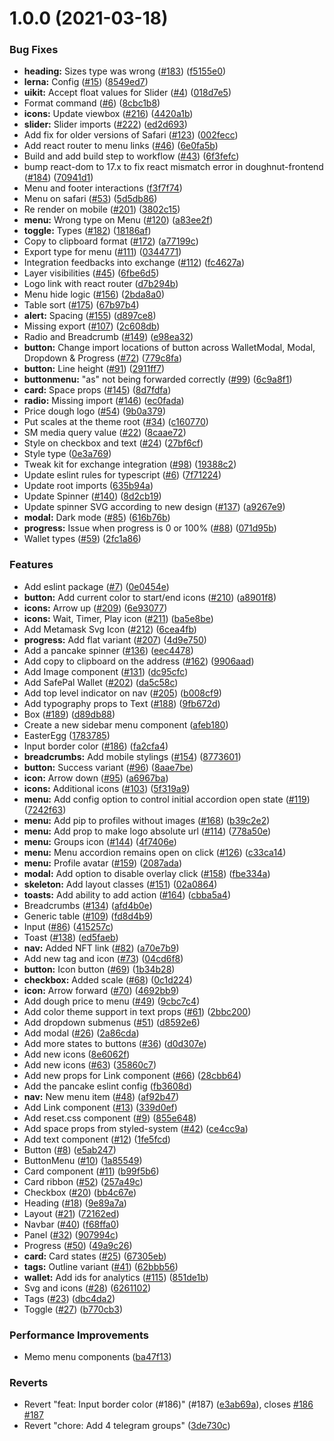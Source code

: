 # 1.0.0 (2021-03-18)


### Bug Fixes

* **heading:** Sizes type was wrong ([#183](https://github.com/pancakeswap/pancake-toolkit/issues/183)) ([f5155e0](https://github.com/pancakeswap/pancake-toolkit/commit/f5155e0fc977fbfd686d1b6f7473ccc2a336af90))
* **lerna:** Config ([#15](https://github.com/pancakeswap/pancake-toolkit/issues/15)) ([8549ed7](https://github.com/pancakeswap/pancake-toolkit/commit/8549ed717d6393a554e146955790a840d11a250d))
* **uikit:** Accept float values for Slider ([#4](https://github.com/pancakeswap/pancake-toolkit/issues/4)) ([018d7e5](https://github.com/pancakeswap/pancake-toolkit/commit/018d7e5276e06cf880b2ce8f15f6eaa10e47f236))
* Format command ([#6](https://github.com/pancakeswap/pancake-toolkit/issues/6)) ([8cbc1b8](https://github.com/pancakeswap/pancake-toolkit/commit/8cbc1b866443047032cd040f6867f245e3d5b0c0))
* **icons:** Update viewbox ([#216](https://github.com/pancakeswap/pancake-toolkit/issues/216)) ([4420a1b](https://github.com/pancakeswap/pancake-toolkit/commit/4420a1be0d4ff41ba737bcc80eaea46c7b2a16b2))
* **slider:** Slider imports ([#222](https://github.com/pancakeswap/pancake-toolkit/issues/222)) ([ed2d693](https://github.com/pancakeswap/pancake-toolkit/commit/ed2d693d172a59b82e3209eed4d3e9a5f07f33b3))
* Add fix for older versions of Safari ([#123](https://github.com/pancakeswap/pancake-toolkit/issues/123)) ([002fecc](https://github.com/pancakeswap/pancake-toolkit/commit/002feccd076c3d662885305a5d57a183a83d557f))
* Add react router to menu links ([#46](https://github.com/pancakeswap/pancake-toolkit/issues/46)) ([6e0fa5b](https://github.com/pancakeswap/pancake-toolkit/commit/6e0fa5b8c67993e3f1537278a13da9bb4ebb9a17))
* Build and add build step to workflow ([#43](https://github.com/pancakeswap/pancake-toolkit/issues/43)) ([6f3fefc](https://github.com/pancakeswap/pancake-toolkit/commit/6f3fefc3cbd394f869bfad0422cb16c716204e31))
* bump react-dom to 17.x to fix react mismatch error in doughnut-frontend ([#184](https://github.com/pancakeswap/pancake-toolkit/issues/184)) ([70941d1](https://github.com/pancakeswap/pancake-toolkit/commit/70941d177b6572e5879315d96beb5cee7b6e0a38))
* Menu and footer interactions ([f3f7f74](https://github.com/pancakeswap/pancake-toolkit/commit/f3f7f74bb86654fcfae5344f115d6d3fac129327))
* Menu on safari ([#53](https://github.com/pancakeswap/pancake-toolkit/issues/53)) ([5d5db86](https://github.com/pancakeswap/pancake-toolkit/commit/5d5db860c1648eb96a9b7637d9dad79edbab23b9))
* Re render on mobile ([#201](https://github.com/pancakeswap/pancake-toolkit/issues/201)) ([3802c15](https://github.com/pancakeswap/pancake-toolkit/commit/3802c153a7786fae9dc9eb20d5a45bed4a2c8c27))
* **menu:** Wrong type on Menu ([#120](https://github.com/pancakeswap/pancake-toolkit/issues/120)) ([a83ee2f](https://github.com/pancakeswap/pancake-toolkit/commit/a83ee2f14a2d1505c1574baa3582219715885530))
* **toggle:** Types ([#182](https://github.com/pancakeswap/pancake-toolkit/issues/182)) ([18186af](https://github.com/pancakeswap/pancake-toolkit/commit/18186afcb8e62af5beb999ab122cbf53b4dfb4fa))
* Copy to clipboard format ([#172](https://github.com/pancakeswap/pancake-toolkit/issues/172)) ([a77199c](https://github.com/pancakeswap/pancake-toolkit/commit/a77199cbbd871ca140be1446d5b688e3f85aba33))
* Export type for menu ([#111](https://github.com/pancakeswap/pancake-toolkit/issues/111)) ([0344771](https://github.com/pancakeswap/pancake-toolkit/commit/03447710dd2e973ad9967b402de8d6ea4cea13cc))
* Integration feedbacks into exchange ([#112](https://github.com/pancakeswap/pancake-toolkit/issues/112)) ([fc4627a](https://github.com/pancakeswap/pancake-toolkit/commit/fc4627a48f553c0a1e22141f286fb5e5ffcd9350))
* Layer visibilities ([#45](https://github.com/pancakeswap/pancake-toolkit/issues/45)) ([6fbe6d5](https://github.com/pancakeswap/pancake-toolkit/commit/6fbe6d518276cda61a20787003ba7f25f6990696))
* Logo link with react router ([d7b294b](https://github.com/pancakeswap/pancake-toolkit/commit/d7b294b172072c3d7e07b88377ef48601ac0be4f))
* Menu hide logic ([#156](https://github.com/pancakeswap/pancake-toolkit/issues/156)) ([2bda8a0](https://github.com/pancakeswap/pancake-toolkit/commit/2bda8a0efdfa040a17bc8f6d97f2bace8292c560))
* Table sort ([#175](https://github.com/pancakeswap/pancake-toolkit/issues/175)) ([67b97b4](https://github.com/pancakeswap/pancake-toolkit/commit/67b97b41d49bbfcc30ee7b52227186745dde0c61))
* **alert:** Spacing ([#155](https://github.com/pancakeswap/pancake-toolkit/issues/155)) ([d897ce8](https://github.com/pancakeswap/pancake-toolkit/commit/d897ce86bf7b6643f438b6c4d83339c6d3c8861d))
* Missing export ([#107](https://github.com/pancakeswap/pancake-toolkit/issues/107)) ([2c608db](https://github.com/pancakeswap/pancake-toolkit/commit/2c608dbcd9dcb82fe8fe0aef0dd0701ad89c3180))
* Radio and Breadcrumb ([#149](https://github.com/pancakeswap/pancake-toolkit/issues/149)) ([e98ea32](https://github.com/pancakeswap/pancake-toolkit/commit/e98ea3263009a2cb9be10fef19f2f3b7a7a9a3cb))
* **button:** Change import locations of button across WalletModal, Modal, Dropdown & Progress ([#72](https://github.com/pancakeswap/pancake-toolkit/issues/72)) ([779c8fa](https://github.com/pancakeswap/pancake-toolkit/commit/779c8fafcab07fbc5657c2537a6f8309cb43aee7))
* **button:** Line height ([#91](https://github.com/pancakeswap/pancake-toolkit/issues/91)) ([2911ff7](https://github.com/pancakeswap/pancake-toolkit/commit/2911ff72c203cec77605535ed559ac644c69ea24))
* **buttonmenu:** "as" not being forwarded correctly ([#99](https://github.com/pancakeswap/pancake-toolkit/issues/99)) ([6c9a8f1](https://github.com/pancakeswap/pancake-toolkit/commit/6c9a8f1d36838b75e44efa8546a7e07e2907ea13))
* **card:** Space props ([#145](https://github.com/pancakeswap/pancake-toolkit/issues/145)) ([8d7fdfa](https://github.com/pancakeswap/pancake-toolkit/commit/8d7fdfafdec89dd22fc43d6033daf6ef9e207a67))
* **radio:** Missing import ([#146](https://github.com/pancakeswap/pancake-toolkit/issues/146)) ([ec0fada](https://github.com/pancakeswap/pancake-toolkit/commit/ec0fada6caabb2bfb97feb9648bcb5a758ce4586))
* Price dough logo ([#54](https://github.com/pancakeswap/pancake-toolkit/issues/54)) ([9b0a379](https://github.com/pancakeswap/pancake-toolkit/commit/9b0a3793d468a8ca4549da88ca77092a93023ab4))
* Put scales at the theme root ([#34](https://github.com/pancakeswap/pancake-toolkit/issues/34)) ([c160770](https://github.com/pancakeswap/pancake-toolkit/commit/c160770e12d7f5139ae36b63c7b02aa412e2693b))
* SM media query value ([#22](https://github.com/pancakeswap/pancake-toolkit/issues/22)) ([8caae72](https://github.com/pancakeswap/pancake-toolkit/commit/8caae724d39c3ebf1ca4622e53a87a4bf179bf8f))
* Style on checkbox and text ([#24](https://github.com/pancakeswap/pancake-toolkit/issues/24)) ([27bf6cf](https://github.com/pancakeswap/pancake-toolkit/commit/27bf6cf40b1d9cd6d0ce5c8fbd366b2f0e456259))
* Style type ([0e3a769](https://github.com/pancakeswap/pancake-toolkit/commit/0e3a769e7abd785a241452b77a811ed4ce27a941))
* Tweak kit for exchange integration ([#98](https://github.com/pancakeswap/pancake-toolkit/issues/98)) ([19388c2](https://github.com/pancakeswap/pancake-toolkit/commit/19388c2664146cc4b659262ad06353ee2e7771fe))
* Update eslint rules for typescript ([#6](https://github.com/pancakeswap/pancake-toolkit/issues/6)) ([7f71224](https://github.com/pancakeswap/pancake-toolkit/commit/7f7122451ea2444c64bcdeae1e567d2cd2b4770a))
* Update root imports ([635b94a](https://github.com/pancakeswap/pancake-toolkit/commit/635b94a6272fc026d776433c293b83dbf490b31e))
* Update Spinner ([#140](https://github.com/pancakeswap/pancake-toolkit/issues/140)) ([8d2cb19](https://github.com/pancakeswap/pancake-toolkit/commit/8d2cb194bbaa29ec1e0f5731cd715c424adb79d6))
* Update spinner SVG according to new design ([#137](https://github.com/pancakeswap/pancake-toolkit/issues/137)) ([a9267e9](https://github.com/pancakeswap/pancake-toolkit/commit/a9267e966951e995f3a8eeeca3ff3929a4d33604))
* **modal:** Dark mode ([#85](https://github.com/pancakeswap/pancake-toolkit/issues/85)) ([616b76b](https://github.com/pancakeswap/pancake-toolkit/commit/616b76b56478efb548db9fb89edc77a6b289c5a9))
* **progress:** Issue when progress is 0 or 100% ([#88](https://github.com/pancakeswap/pancake-toolkit/issues/88)) ([071d95b](https://github.com/pancakeswap/pancake-toolkit/commit/071d95bad5f0c00ca51324f13cca6f6aa631d140))
* Wallet types ([#59](https://github.com/pancakeswap/pancake-toolkit/issues/59)) ([2fc1a86](https://github.com/pancakeswap/pancake-toolkit/commit/2fc1a863fc8048b9f9d0e79cc2cd0b873854f307))


### Features

* Add eslint package ([#7](https://github.com/pancakeswap/pancake-toolkit/issues/7)) ([0e0454e](https://github.com/pancakeswap/pancake-toolkit/commit/0e0454eb9a63e976934956dc5c66fbef2ce2017a))
* **button:** Add current color to start/end icons ([#210](https://github.com/pancakeswap/pancake-toolkit/issues/210)) ([a8901f8](https://github.com/pancakeswap/pancake-toolkit/commit/a8901f810d6baa1f0c96d3f7db898fa7a44dfdd2))
* **icons:** Arrow up ([#209](https://github.com/pancakeswap/pancake-toolkit/issues/209)) ([6e93077](https://github.com/pancakeswap/pancake-toolkit/commit/6e93077a430f36bd72c65cc27a3a80f76adb6f04))
* **icons:** Wait, Timer, Play icon ([#211](https://github.com/pancakeswap/pancake-toolkit/issues/211)) ([ba5e8be](https://github.com/pancakeswap/pancake-toolkit/commit/ba5e8beaf2791313f31475041ded08c5e1bbfef0))
* Add Metamask Svg Icon ([#212](https://github.com/pancakeswap/pancake-toolkit/issues/212)) ([6cea4fb](https://github.com/pancakeswap/pancake-toolkit/commit/6cea4fbb464703d25855c067d69ceda7b4f164ff))
* **progress:** Add flat variant ([#207](https://github.com/pancakeswap/pancake-toolkit/issues/207)) ([4d9e750](https://github.com/pancakeswap/pancake-toolkit/commit/4d9e75061f69d376a68be714ebb3f8bfd7381b86))
* Add a pancake spinner ([#136](https://github.com/pancakeswap/pancake-toolkit/issues/136)) ([eec4478](https://github.com/pancakeswap/pancake-toolkit/commit/eec4478e33e04a36c9a2819800df92adb98a2c61))
* Add copy to clipboard on the address ([#162](https://github.com/pancakeswap/pancake-toolkit/issues/162)) ([9906aad](https://github.com/pancakeswap/pancake-toolkit/commit/9906aad82a86689493cad378471f46ea68877b8c))
* Add Image component ([#131](https://github.com/pancakeswap/pancake-toolkit/issues/131)) ([dc95cfc](https://github.com/pancakeswap/pancake-toolkit/commit/dc95cfc945a14764ee277f6305b905325703e5a7))
* Add SafePal Wallet ([#202](https://github.com/pancakeswap/pancake-toolkit/issues/202)) ([da5c58c](https://github.com/pancakeswap/pancake-toolkit/commit/da5c58c33caffeead7b77b51272085b1336168ea))
* Add top level indicator on nav ([#205](https://github.com/pancakeswap/pancake-toolkit/issues/205)) ([b008cf9](https://github.com/pancakeswap/pancake-toolkit/commit/b008cf96d18cf8fd14c0b804d0a658c354d464d9))
* Add typography props to Text ([#188](https://github.com/pancakeswap/pancake-toolkit/issues/188)) ([9fb672d](https://github.com/pancakeswap/pancake-toolkit/commit/9fb672d42218d7c47033a306f73a499179ea4268))
* Box ([#189](https://github.com/pancakeswap/pancake-toolkit/issues/189)) ([d89db88](https://github.com/pancakeswap/pancake-toolkit/commit/d89db887de155806efbf264382f2b9b9e7478ae1))
* Create a new sidebar menu component ([afeb180](https://github.com/pancakeswap/pancake-toolkit/commit/afeb180b3e3f9d688c73808a64edbcaa9b754240))
* EasterEgg ([1783785](https://github.com/pancakeswap/pancake-toolkit/commit/1783785d9a0b81193216e194eb3bb358766adc99))
* Input border color ([#186](https://github.com/pancakeswap/pancake-toolkit/issues/186)) ([fa2cfa4](https://github.com/pancakeswap/pancake-toolkit/commit/fa2cfa4915b24c5510f8ec3a1f92057fd04b1ecc))
* **breadcrumbs:** Add mobile stylings ([#154](https://github.com/pancakeswap/pancake-toolkit/issues/154)) ([8773601](https://github.com/pancakeswap/pancake-toolkit/commit/87736018fddcdf28f085670498d35589eb1fe6fe))
* **button:** Success variant ([#96](https://github.com/pancakeswap/pancake-toolkit/issues/96)) ([8aae7be](https://github.com/pancakeswap/pancake-toolkit/commit/8aae7beaf2fb5575735fdfd546579a1aadcff002))
* **icon:** Arrow down ([#95](https://github.com/pancakeswap/pancake-toolkit/issues/95)) ([a6967ba](https://github.com/pancakeswap/pancake-toolkit/commit/a6967ba8e4f59d472fb7a6424c6710f4ff6590f1))
* **icons:** Additional icons ([#103](https://github.com/pancakeswap/pancake-toolkit/issues/103)) ([5f319a9](https://github.com/pancakeswap/pancake-toolkit/commit/5f319a9f73efe94c68fe8b7f17cc3ce34caa5fbb))
* **menu:** Add config option to control initial accordion open state ([#119](https://github.com/pancakeswap/pancake-toolkit/issues/119)) ([7242f63](https://github.com/pancakeswap/pancake-toolkit/commit/7242f6396bdde36a32e02373c727a70010933f1c))
* **menu:** Add pip to profiles without images ([#168](https://github.com/pancakeswap/pancake-toolkit/issues/168)) ([b39c2e2](https://github.com/pancakeswap/pancake-toolkit/commit/b39c2e23234f2acd1c45f7e367925fa14f3f7c21))
* **menu:** Add prop to make logo absolute url ([#114](https://github.com/pancakeswap/pancake-toolkit/issues/114)) ([778a50e](https://github.com/pancakeswap/pancake-toolkit/commit/778a50e08c28b6a71560985358c41677a9be836c))
* **menu:** Groups icon ([#144](https://github.com/pancakeswap/pancake-toolkit/issues/144)) ([4f7406e](https://github.com/pancakeswap/pancake-toolkit/commit/4f7406e02ed18d3dd179098bda54bf59af25747d))
* **menu:** Menu accordion remains open on click ([#126](https://github.com/pancakeswap/pancake-toolkit/issues/126)) ([c33ca14](https://github.com/pancakeswap/pancake-toolkit/commit/c33ca14918b54b1fda10f6477f0d6ea25820db58))
* **menu:** Profile avatar ([#159](https://github.com/pancakeswap/pancake-toolkit/issues/159)) ([2087ada](https://github.com/pancakeswap/pancake-toolkit/commit/2087adaf71c391c5ea8f7da927d405bae59b2242))
* **modal:** Add option to disable overlay click ([#158](https://github.com/pancakeswap/pancake-toolkit/issues/158)) ([fbe334a](https://github.com/pancakeswap/pancake-toolkit/commit/fbe334a23eb87a74c0fce127fce4d43bf3c096fb))
* **skeleton:** Add layout classes ([#151](https://github.com/pancakeswap/pancake-toolkit/issues/151)) ([02a0864](https://github.com/pancakeswap/pancake-toolkit/commit/02a0864c66b10c02070eca06d4c68f0d8597c1c1))
* **toasts:** Add ability to add action ([#164](https://github.com/pancakeswap/pancake-toolkit/issues/164)) ([cbba5a4](https://github.com/pancakeswap/pancake-toolkit/commit/cbba5a4704b64e7f962556c4a2a8de733d04ed8c))
* Breadcrumbs ([#134](https://github.com/pancakeswap/pancake-toolkit/issues/134)) ([afd4b0e](https://github.com/pancakeswap/pancake-toolkit/commit/afd4b0e2f0143d0b4a674f9fb985404f79eac2da))
* Generic table ([#109](https://github.com/pancakeswap/pancake-toolkit/issues/109)) ([fd8d4b9](https://github.com/pancakeswap/pancake-toolkit/commit/fd8d4b9d092b5bae5b4c49860b6c5e10eccbac1b))
* Input ([#86](https://github.com/pancakeswap/pancake-toolkit/issues/86)) ([415257c](https://github.com/pancakeswap/pancake-toolkit/commit/415257ca0341a91be6832efb2b2c6f8ad8de8bb5))
* Toast ([#138](https://github.com/pancakeswap/pancake-toolkit/issues/138)) ([ed5faeb](https://github.com/pancakeswap/pancake-toolkit/commit/ed5faebb82584abcc761018a6e7d6f5b15b3c68e))
* **nav:** Added NFT link ([#82](https://github.com/pancakeswap/pancake-toolkit/issues/82)) ([a70e7b9](https://github.com/pancakeswap/pancake-toolkit/commit/a70e7b99272824fb95483d50b15c2cfca8fe7908))
* Add new tag and icon ([#73](https://github.com/pancakeswap/pancake-toolkit/issues/73)) ([04cd6f8](https://github.com/pancakeswap/pancake-toolkit/commit/04cd6f8ef63f8c2a6882552d7fde577fc339f737))
* **button:** Icon button ([#69](https://github.com/pancakeswap/pancake-toolkit/issues/69)) ([1b34b28](https://github.com/pancakeswap/pancake-toolkit/commit/1b34b283de74513b4d059e5cf7b3382b83d99586))
* **checkbox:** Added scale ([#68](https://github.com/pancakeswap/pancake-toolkit/issues/68)) ([0c1d224](https://github.com/pancakeswap/pancake-toolkit/commit/0c1d22476eef1595c611614c62c3e60813f7ec24))
* **icon:** Arrow forward ([#70](https://github.com/pancakeswap/pancake-toolkit/issues/70)) ([4692bb9](https://github.com/pancakeswap/pancake-toolkit/commit/4692bb9bfe1b9a49f7a52e7bb0ccfc47dc839c19))
* Add dough price to menu ([#49](https://github.com/pancakeswap/pancake-toolkit/issues/49)) ([9cbc7c4](https://github.com/pancakeswap/pancake-toolkit/commit/9cbc7c4f7286e959f5274b883c93a6406589a997))
* Add color theme support in text props ([#61](https://github.com/pancakeswap/pancake-toolkit/issues/61)) ([2bbc200](https://github.com/pancakeswap/pancake-toolkit/commit/2bbc20097a1fdc1a48137186669b612daa0c88aa))
* Add dropdown submenus ([#51](https://github.com/pancakeswap/pancake-toolkit/issues/51)) ([d8592e6](https://github.com/pancakeswap/pancake-toolkit/commit/d8592e6625f210648a2268cdf967d7df974205e9))
* Add modal ([#26](https://github.com/pancakeswap/pancake-toolkit/issues/26)) ([2a86cda](https://github.com/pancakeswap/pancake-toolkit/commit/2a86cdaf4b5c46bd985d68f2e5db90d31be1845d))
* Add more states to buttons ([#36](https://github.com/pancakeswap/pancake-toolkit/issues/36)) ([d0d307e](https://github.com/pancakeswap/pancake-toolkit/commit/d0d307e23c051b090bdfc188de64c90b525d4924))
* Add new icons ([8e6062f](https://github.com/pancakeswap/pancake-toolkit/commit/8e6062fe339c2a29f6af5d0192fcc0718ef964d7))
* Add new icons ([#63](https://github.com/pancakeswap/pancake-toolkit/issues/63)) ([35860c7](https://github.com/pancakeswap/pancake-toolkit/commit/35860c7bbbc929bf848dd5c32f1431e699a6ca07))
* Add new props for Link component ([#66](https://github.com/pancakeswap/pancake-toolkit/issues/66)) ([28cbb64](https://github.com/pancakeswap/pancake-toolkit/commit/28cbb644733bbed3a7b6165101e375c53d8f0cea))
* Add the pancake eslint config ([fb3608d](https://github.com/pancakeswap/pancake-toolkit/commit/fb3608daeeee92b28f4e69d379fe705b42b3f79f))
* **nav:** New menu item ([#48](https://github.com/pancakeswap/pancake-toolkit/issues/48)) ([af92b47](https://github.com/pancakeswap/pancake-toolkit/commit/af92b474ef96aa192453443efdb9121ac8f04630))
* Add Link component ([#13](https://github.com/pancakeswap/pancake-toolkit/issues/13)) ([339d0ef](https://github.com/pancakeswap/pancake-toolkit/commit/339d0efd233eaa0db478a9c7e2cdeef6f5ef4e9a))
* Add reset.css component ([#9](https://github.com/pancakeswap/pancake-toolkit/issues/9)) ([855e648](https://github.com/pancakeswap/pancake-toolkit/commit/855e6488e1744acb500f74a5daed81ca42a22964))
* Add space props from styled-system ([#42](https://github.com/pancakeswap/pancake-toolkit/issues/42)) ([ce4cc9a](https://github.com/pancakeswap/pancake-toolkit/commit/ce4cc9a0d3656b9979622cabe9549d7477bc6da5))
* Add text component ([#12](https://github.com/pancakeswap/pancake-toolkit/issues/12)) ([1fe5fcd](https://github.com/pancakeswap/pancake-toolkit/commit/1fe5fcd5952eaadbd9d50e94e91060599b1af81e))
* Button ([#8](https://github.com/pancakeswap/pancake-toolkit/issues/8)) ([e5ab247](https://github.com/pancakeswap/pancake-toolkit/commit/e5ab247d89130c0bc09595be7fd20b6f284e6fed))
* ButtonMenu ([#10](https://github.com/pancakeswap/pancake-toolkit/issues/10)) ([1a85549](https://github.com/pancakeswap/pancake-toolkit/commit/1a855498803b6e838aec2bb386f6860a6a37967c))
* Card component ([#11](https://github.com/pancakeswap/pancake-toolkit/issues/11)) ([b99f5b6](https://github.com/pancakeswap/pancake-toolkit/commit/b99f5b6423775691353b5c7db12ad29d4521765b))
* Card ribbon ([#52](https://github.com/pancakeswap/pancake-toolkit/issues/52)) ([257a49c](https://github.com/pancakeswap/pancake-toolkit/commit/257a49c6706b67a08fbe92a160f9f91784895ab1))
* Checkbox ([#20](https://github.com/pancakeswap/pancake-toolkit/issues/20)) ([bb4c67e](https://github.com/pancakeswap/pancake-toolkit/commit/bb4c67e3f62a20f215b1ba86303abe10401d85d4))
* Heading ([#18](https://github.com/pancakeswap/pancake-toolkit/issues/18)) ([9e89a7a](https://github.com/pancakeswap/pancake-toolkit/commit/9e89a7afb32866d66ffa7a8ff8ce648fc1a00bb9))
* Layout ([#21](https://github.com/pancakeswap/pancake-toolkit/issues/21)) ([72162ed](https://github.com/pancakeswap/pancake-toolkit/commit/72162edc9b0d44ff3a6eddfae9550ed684a9f8f4))
* Navbar ([#40](https://github.com/pancakeswap/pancake-toolkit/issues/40)) ([f68ffa0](https://github.com/pancakeswap/pancake-toolkit/commit/f68ffa05362b2d80a86fb0abd5b0d84ca2f62a0b))
* Panel ([#32](https://github.com/pancakeswap/pancake-toolkit/issues/32)) ([907994c](https://github.com/pancakeswap/pancake-toolkit/commit/907994cc047f3fc0dfa64f49cee09d459a194d89))
* Progress ([#50](https://github.com/pancakeswap/pancake-toolkit/issues/50)) ([49a9c26](https://github.com/pancakeswap/pancake-toolkit/commit/49a9c26c613f1bd291e39e4b25b2823a282e81c2))
* **card:** Card states ([#25](https://github.com/pancakeswap/pancake-toolkit/issues/25)) ([67305eb](https://github.com/pancakeswap/pancake-toolkit/commit/67305eb1c216ce7419367433e153cf54e9fe85fd))
* **tags:** Outline variant ([#41](https://github.com/pancakeswap/pancake-toolkit/issues/41)) ([62bbb56](https://github.com/pancakeswap/pancake-toolkit/commit/62bbb56bd290625305f9936585156725f6429c37))
* **wallet:** Add ids for analytics ([#115](https://github.com/pancakeswap/pancake-toolkit/issues/115)) ([851de1b](https://github.com/pancakeswap/pancake-toolkit/commit/851de1bba96aa2156bfb87dac9bc0bf476492410))
* Svg and icons ([#28](https://github.com/pancakeswap/pancake-toolkit/issues/28)) ([6261102](https://github.com/pancakeswap/pancake-toolkit/commit/62611029d2787000599e00fb6a16a32c6a8b5c31))
* Tags ([#23](https://github.com/pancakeswap/pancake-toolkit/issues/23)) ([dbc4da2](https://github.com/pancakeswap/pancake-toolkit/commit/dbc4da29ef66e2be92602a6271c66255d7cd0099))
* Toggle ([#27](https://github.com/pancakeswap/pancake-toolkit/issues/27)) ([b770cb3](https://github.com/pancakeswap/pancake-toolkit/commit/b770cb335e3e88c2c5f045a2ae1bd360b0c2afba))


### Performance Improvements

* Memo menu components ([ba47f13](https://github.com/pancakeswap/pancake-toolkit/commit/ba47f13c1f833015375306c312b0fc6a7ef35b97))


### Reverts

* Revert "feat: Input border color (#186)" (#187) ([e3ab69a](https://github.com/pancakeswap/pancake-toolkit/commit/e3ab69a1040ceae3f5e65d45d0229adefdf2ccd2)), closes [#186](https://github.com/pancakeswap/pancake-toolkit/issues/186) [#187](https://github.com/pancakeswap/pancake-toolkit/issues/187)
* Revert "chore: Add 4 telegram groups" ([3de730c](https://github.com/pancakeswap/pancake-toolkit/commit/3de730cc067aaedb6b123d3018aa3d8de7f2bb84))



